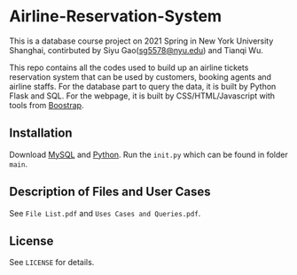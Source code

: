 # Airline-Reservation-System
This is a database course project on 2021 Spring in New York University Shanghai, contirbuted by Siyu Gao(sg5578@nyu.edu) and Tianqi Wu.

This repo contains all the codes used to build up an airline tickets reservation system that can be used by customers, booking agents and airline staffs. For the database part to query the data, it is built by Python Flask and SQL. For the webpage, it is built by CSS/HTML/Javascript with tools from [Boostrap](https://getbootstrap.com/).  

Installation
---------------
Download [MySQL](https://www.mysql.com/cn/downloads/) and [Python](https://www.python.org/downloads/). Run the `init.py` which can be found in folder `main`.

Description of Files and User Cases
------------------------
See `File List.pdf` and `Uses Cases and Queries.pdf`.

License
-----------------
See `LICENSE` for details.

